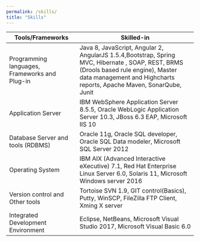 ```yaml
---
permalink: /skills/
title: "Skills"
---
```


|Tools/Frameworks  | Skilled-in  |
|---|---|
|  Programming languages, Frameworks and Plug-in | Java 8, JavaScript, Angular 2, AngularJS 1.5.4,Bootstrap, Spring MVC, Hibernate , SOAP, REST, BRMS (Drools based rule engine), Master data management and Highcharts reports, Apache Maven, SonarQube, Junit  |
| Application Server  |  IBM WebSphere Application Server 8.5.5, Oracle WebLogic Application Server 10.3, JBoss 6.3 EAP, Microsoft IIS 10 |
| Database Server and tools (RDBMS) | Oracle 11g, Oracle SQL developer, Oracle SQL Data modeler, Microsoft SQL Server 2012  |
|Operating System   | IBM AIX (Advanced Interactive eXecutive) 7.1, Red Hat Enterprise Linux Server 6.0, Solaris 11, Microsoft Windows server 2016  |
| Version control and Other tools  | Tortoise SVN 1.9, GIT control(Basics), Putty, WinSCP, FileZilla FTP Client, Xming X server  |
| Integrated Development Environment  | Eclipse, NetBeans, Microsoft Visual Studio 2017, Microsoft Visual Basic 6.0  |